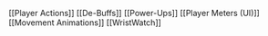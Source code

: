 [[Player Actions]]
[[De-Buffs]]
[[Power-Ups]]
[[Player Meters (UI)]]
[[Movement Animations]]
[[WristWatch]]
